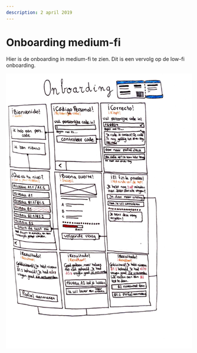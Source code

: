 ```yaml
---
description: 2 april 2019
---
```


# Onboarding medium-fi

Hier is de onboarding in medium-fi te zien. Dit is een vervolg op de low-fi onboarding.

![](../../../.gitbook/assets/scan-8-may-2019-2-3-1.jpg)

